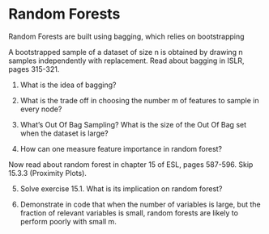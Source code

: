 # Random Forests 

Random Forests are built using bagging, which relies on bootstrapping

A bootstrapped sample of a dataset of size n is obtained by drawing n samples independently with replacement. Read about bagging in ISLR, pages 315-321.

1. What is the idea of bagging?

2. What is the trade off in choosing the number m of features to sample in every node?

3. What’s Out Of Bag Sampling? What is the size of the Out Of Bag set when the dataset is large?

4. How can one measure feature importance in random forest?

Now read about random forest in chapter 15 of ESL, pages 587-596. Skip 15.3.3 (Proximity Plots).

5. Solve exercise 15.1. What is its implication on random forest?

6. Demonstrate in code that when the number of variables is large, but the fraction of relevant variables is small, random forests are likely to perform poorly with small m.
